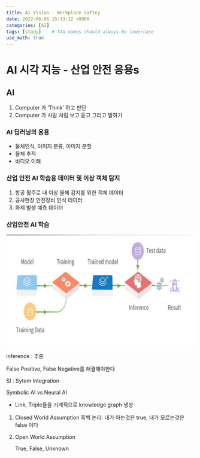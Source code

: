 ```yaml
---
title: AI Vision - Workplace Saftey 
date: 2022-06-06 15:13:12 +0900
categories: [AI]
tags: [study]    # TAG names should always be lowercase
use_math: true
---
```



# AI 시각 지능 - 산업 안전 응용s

## AI

1. Computer 가 ‘Think’ 하고 판단
2. Computer 가 사람 처럼 보고 듣고 그리고 말하기

### AI 딥러닝의 응용

- 물체인식, 이미지 분류, 이미지 분할
- 물체 추적
- 비디오 이해

### 산업 안전 AI 학습용 데이터 및 이상 객체 탐지

1. 항공 활주로 내 이상 물체 감지를 위한 객체 데이터
2. 공사현장 안전장비 인식 데이터
3. 화제 발생 예측 데이터

### 산업안전 AI 학습

<img src="/assets/img/ai_class_img/AI_photo_1.png">

inference : 추론

False Positive, False Negative를 해결해야한다

SI : Sytem Integration 

Symbolic AI vs Neural AI

- Link, Triple들을 기계적으로 knowledge graph 생성

1. Closed World Assumption
흑백 논리: 내가 아는것은 true, 내가 모르는것은 false 이다
1. Open World Assumption
    
    True, False, Unknown